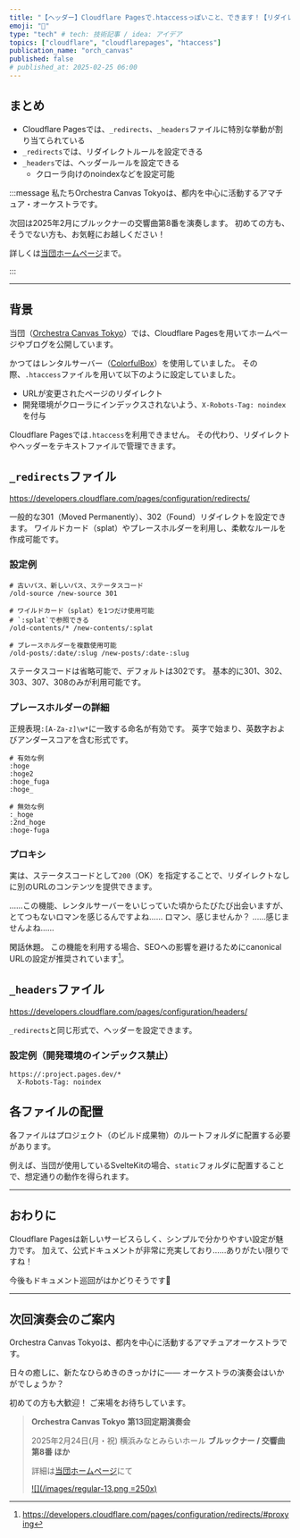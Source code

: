 ```yaml
---
title: "【ヘッダー】Cloudflare Pagesで.htaccessっぽいこと、できます！【リダイレクト】"
emoji: "💁"
type: "tech" # tech: 技術記事 / idea: アイデア
topics: ["cloudflare", "cloudflarepages", "htaccess"]
publication_name: "orch_canvas"
published: false
# published_at: 2025-02-25 06:00
---
```


## まとめ

- Cloudflare Pagesでは、`_redirects`、`_headers`ファイルに特別な挙動が割り当てられている
- `_redirects`では、リダイレクトルールを設定できる
- `_headers`では、ヘッダールールを設定できる
  - クローラ向けのnoindexなどを設定可能

<!-- begin short upcoming concert announcement -->

:::message
私たちOrchestra Canvas Tokyoは、都内を中心に活動するアマチュア・オーケストラです。

次回は2025年2月にブルックナーの交響曲第8番を演奏します。
初めての方も、そうでない方も、お気軽にお越しください！

詳しくは[当団ホームページ](https://www.orch-canvas.tokyo/concerts/regular-13)まで。
<!-- textlint-disable -->
:::
<!-- textlint-disable -->

<!-- end short upcoming concert announcement -->

---

## 背景

当団（[Orchestra Canvas Tokyo](https://www.orch-canvas.tokyo/)）では、Cloudflare Pagesを用いてホームページやブログを公開しています。

かつてはレンタルサーバー（[ColorfulBox](https://www.colorfulbox.jp/)）を使用していました。
その際、`.htaccess`ファイルを用いて以下のように設定していました。

- URLが変更されたページのリダイレクト
- 開発環境がクローラにインデックスされないよう、`X-Robots-Tag: noindex`を付与

Cloudflare Pagesでは`.htaccess`を利用できません。
その代わり、リダイレクトやヘッダーをテキストファイルで管理できます。

## `_redirects`ファイル

https://developers.cloudflare.com/pages/configuration/redirects/

一般的な301（Moved Permanently）、302（Found）リダイレクトを設定できます。
ワイルドカード（splat）やプレースホルダーを利用し、柔軟なルールを作成可能です。

### 設定例

```plain:_redirects
# 古いパス、新しいパス、ステータスコード
/old-source /new-source 301

# ワイルドカード（splat）を1つだけ使用可能
# `:splat`で参照できる
/old-contents/* /new-contents/:splat

# プレースホルダーを複数使用可能
/old-posts/:date/:slug /new-posts/:date-:slug
```

ステータスコードは省略可能で、デフォルトは302です。
基本的に301、302、303、307、308のみが利用可能です。

### プレースホルダーの詳細

正規表現`:[A-Za-z]\w*`に一致する命名が有効です。
英字で始まり、英数字およびアンダースコアを含む形式です。

```plain
# 有効な例
:hoge
:hoge2
:hoge_fuga
:hoge_

# 無効な例
:_hoge
:2nd_hoge
:hoge-fuga
```

### プロキシ

実は、ステータスコードとして`200`（OK）を指定することで、リダイレクトなしに別のURLのコンテンツを提供できます。

……この機能、レンタルサーバーをいじっていた頃からたびたび出会いますが、とてつもないロマンを感じるんですよね……
ロマン、感じませんか？
……感じませんよね……

閑話休題。
この機能を利用する場合、SEOへの影響を避けるためにcanonical URLの設定が推奨されています[^1]。

[^1]: https://developers.cloudflare.com/pages/configuration/redirects/#proxying

## `_headers`ファイル

https://developers.cloudflare.com/pages/configuration/headers/

`_redirects`と同じ形式で、ヘッダーを設定できます。

### 設定例（開発環境のインデックス禁止）

```plain
https://:project.pages.dev/*
  X-Robots-Tag: noindex
```

## 各ファイルの配置

各ファイルはプロジェクト（のビルド成果物）のルートフォルダに配置する必要があります。

例えば、当団が使用しているSvelteKitの場合、`static`フォルダに配置することで、想定通りの動作を得られます。

---

## おわりに

Cloudflare Pagesは新しいサービスらしく、シンプルで分かりやすい設定が魅力です。
加えて、公式ドキュメントが非常に充実しており……ありがたい限りですね！

<!-- textlint-disable -->
今後もドキュメント巡回がはかどりそうです🤤

---

<!-- begin long upcoming concert announcement -->

## 次回演奏会のご案内

Orchestra Canvas Tokyoは、都内を中心に活動するアマチュアオーケストラです。

日々の癒しに、新たなひらめきのきっかけに——
オーケストラの演奏会はいかがでしょうか？

初めての方も大歓迎！
ご来場をお待ちしています。

> **Orchestra Canvas Tokyo**
> **第13回定期演奏会**
>
> 2025年2月24日(月・祝)
> 横浜みなとみらいホール
> **ブルックナー / 交響曲第8番 ほか**
>
> 詳細は[当団ホームページ](https://www.orch-canvas.tokyo/concerts/regular-13)にて  
>
> [![](/images/regular-13.png =250x)](https://www.orch-canvas.tokyo/concerts/regular-13)

<!-- end long upcoming concert announcement -->
